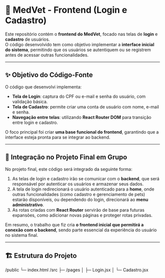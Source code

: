 # 🐾 MedVet - Frontend (Login e Cadastro)

Este repositório contém o **frontend do MedVet**, focado nas telas de **login** e **cadastro** de usuários.  
O código desenvolvido tem como objetivo implementar a **interface inicial do sistema**, permitindo que os usuários se autentiquem ou se registrem antes de acessar outras funcionalidades.

---

## ✨ Objetivo do Código-Fonte

O código que desenvolvi implementa:

- **Tela de Login**: captura do CPF ou e-mail e senha do usuário, com validação básica.  
- **Tela de Cadastro**: permite criar uma conta de usuário com nome, e-mail e senha.  
- **Navegação entre telas**: utilizando **React Router DOM** para transição entre login e cadastro.  

O foco principal foi criar **uma base funcional do frontend**, garantindo que a interface esteja pronta para se integrar ao backend.

---

## 🔗 Integração no Projeto Final em Grupo

No projeto final, este código será integrado da seguinte forma:

1. As telas de login e cadastro irão se comunicar com o **backend**, que será responsável por autenticar os usuários e armazenar seus dados.  
2. A tela de login redirecionará o usuário autenticado para a **home**, onde outras funcionalidades (como cadastro e gerenciamento de pets) estarão disponíveis, ou dependendo do login, direcionará ao **menu administrativo**.  
3. As rotas criadas com **React Router** servirão de base para futuras expansões, como adicionar novas páginas e proteger rotas privadas.  

Em resumo, o trabalho que fiz cria **o frontend inicial que permitirá a conexão com o backend**, sendo parte essencial da experiência do usuário no sistema final.

---

## 🏗️ Estrutura do Projeto

/public
└─ index.html
/src
├─ /pages
│ ├─ Login.jsx
│ └─ Cadastro.jsx
